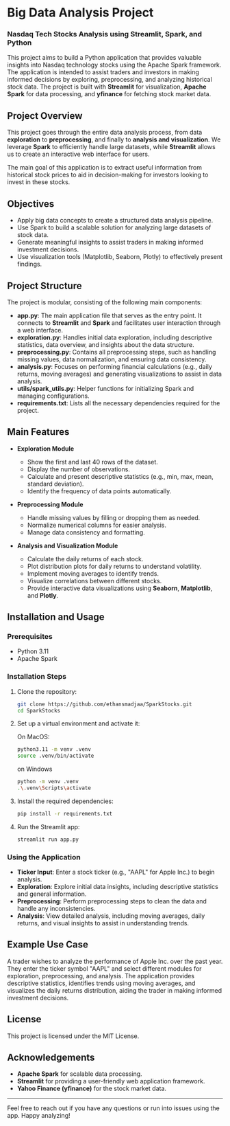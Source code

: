 # Big Data Analysis Project

### Nasdaq Tech Stocks Analysis using Streamlit, Spark, and Python

This project aims to build a Python application that provides valuable insights into Nasdaq technology stocks using the Apache Spark framework. The application is intended to assist traders and investors in making informed decisions by exploring, preprocessing, and analyzing historical stock data. The project is built with **Streamlit** for visualization, **Apache Spark** for data processing, and **yfinance** for fetching stock market data.

## Project Overview

This project goes through the entire data analysis process, from data **exploration** to **preprocessing**, and finally to **analysis and visualization**. We leverage **Spark** to efficiently handle large datasets, while **Streamlit** allows us to create an interactive web interface for users.

The main goal of this application is to extract useful information from historical stock prices to aid in decision-making for investors looking to invest in these stocks.

## Objectives

- Apply big data concepts to create a structured data analysis pipeline.
- Use Spark to build a scalable solution for analyzing large datasets of stock data.
- Generate meaningful insights to assist traders in making informed investment decisions.
- Use visualization tools (Matplotlib, Seaborn, Plotly) to effectively present findings.

## Project Structure

The project is modular, consisting of the following main components:

- **app.py**: The main application file that serves as the entry point. It connects to **Streamlit** and **Spark** and facilitates user interaction through a web interface.
- **exploration.py**: Handles initial data exploration, including descriptive statistics, data overview, and insights about the data structure.
- **preprocessing.py**: Contains all preprocessing steps, such as handling missing values, data normalization, and ensuring data consistency.
- **analysis.py**: Focuses on performing financial calculations (e.g., daily returns, moving averages) and generating visualizations to assist in data analysis.
- **utils/spark\_utils.py**: Helper functions for initializing Spark and managing configurations.
- **requirements.txt**: Lists all the necessary dependencies required for the project.

## Main Features

- **Exploration Module**

  - Show the first and last 40 rows of the dataset.
  - Display the number of observations.
  - Calculate and present descriptive statistics (e.g., min, max, mean, standard deviation).
  - Identify the frequency of data points automatically.

- **Preprocessing Module**

  - Handle missing values by filling or dropping them as needed.
  - Normalize numerical columns for easier analysis.
  - Manage data consistency and formatting.

- **Analysis and Visualization Module**

  - Calculate the daily returns of each stock.
  - Plot distribution plots for daily returns to understand volatility.
  - Implement moving averages to identify trends.
  - Visualize correlations between different stocks.
  - Provide interactive data visualizations using **Seaborn**, **Matplotlib**, and **Plotly**.

## Installation and Usage

### Prerequisites

- Python 3.11
- Apache Spark

### Installation Steps

1. Clone the repository:

   ```sh
   git clone https://github.com/ethansmadjaa/SparkStocks.git
   cd SparkStocks
   ```

2. Set up a virtual environment and activate it:

   On MacOS:

   ```sh
   python3.11 -m venv .venv
   source .venv/bin/activate  
   ```
   on Windows
   ```sh
   python -m venv .venv
   .\.venv\Scripts\activate
   ```
   

4. Install the required dependencies:

   ```sh
   pip install -r requirements.txt
   ```

5. Run the Streamlit app:

   ```sh
   streamlit run app.py
   ```

### Using the Application

- **Ticker Input**: Enter a stock ticker (e.g., "AAPL" for Apple Inc.) to begin analysis.
- **Exploration**: Explore initial data insights, including descriptive statistics and general information.
- **Preprocessing**: Perform preprocessing steps to clean the data and handle any inconsistencies.
- **Analysis**: View detailed analysis, including moving averages, daily returns, and visual insights to assist in understanding trends.

## Example Use Case

A trader wishes to analyze the performance of Apple Inc. over the past year. They enter the ticker symbol "AAPL" and select different modules for exploration, preprocessing, and analysis. The application provides descriptive statistics, identifies trends using moving averages, and visualizes the daily returns distribution, aiding the trader in making informed investment decisions.


## License

This project is licensed under the MIT License.

## Acknowledgements

- **Apache Spark** for scalable data processing.
- **Streamlit** for providing a user-friendly web application framework.
- **Yahoo Finance (yfinance)** for the stock market data.

---

Feel free to reach out if you have any questions or run into issues using the app. Happy analyzing!
